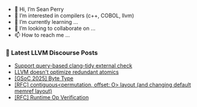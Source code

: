 - 👋 Hi, I’m Sean Perry
- 👀 I’m interested in compilers (c++, COBOL, llvm)
- 🌱 I’m currently learning ...
- 💞️ I’m looking to collaborate on ...
- 📫 How to reach me ...

<!---
s66perry/s66perry is a ✨ special ✨ repository because its `README.md` (this file) appears on your GitHub profile.
You can click the Preview link to take a look at your changes.
--->
### 📕 Latest LLVM Discourse Posts

<!-- DISCOURSE-LLVM:START -->
- [Support query-based clang-tidy external check](https://discourse.llvm.org/t/support-query-based-clang-tidy-external-check/85331#post_10)
- [LLVM doesn&#39;t optimize redundant atomics](https://discourse.llvm.org/t/llvm-doesnt-optimize-redundant-atomics/85411#post_6)
- [[GSoC 2025] Byte Type](https://discourse.llvm.org/t/gsoc-2025-byte-type/84636#post_6)
- [[RFC] contiguous&lt;permutation, offset: O&gt; layout &lpar;and changing default memref layout&rpar;](https://discourse.llvm.org/t/rfc-contiguous-permutation-offset-o-layout-and-changing-default-memref-layout/85284#post_9)
- [[RFC] Runtime Op Verification](https://discourse.llvm.org/t/rfc-runtime-op-verification/66776?page=2#post_27)
<!-- DISCOURSE-LLVM:END -->
